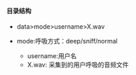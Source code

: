 #### 目录结构

- data>mode>username>X.wav
  
- mode:呼吸方式：deep/sniff/normal
  - username:用户名
  - X.wav: 采集到的用户呼吸的音频文件
  
  
  
  